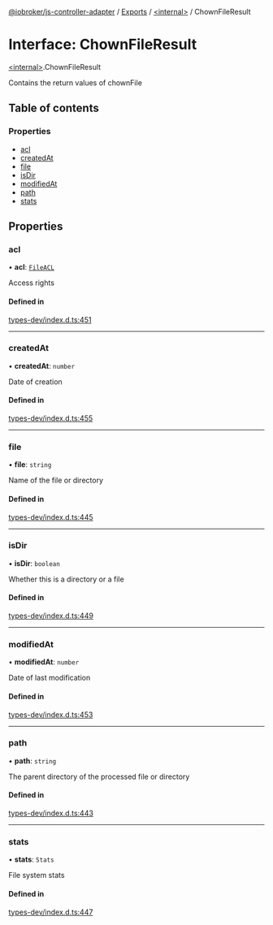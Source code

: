 [@iobroker/js-controller-adapter](../README.md) / [Exports](../modules.md) / [\<internal\>](../modules/internal_.md) / ChownFileResult

# Interface: ChownFileResult

[\<internal\>](../modules/internal_.md).ChownFileResult

Contains the return values of chownFile

## Table of contents

### Properties

- [acl](internal_.ChownFileResult.md#acl)
- [createdAt](internal_.ChownFileResult.md#createdat)
- [file](internal_.ChownFileResult.md#file)
- [isDir](internal_.ChownFileResult.md#isdir)
- [modifiedAt](internal_.ChownFileResult.md#modifiedat)
- [path](internal_.ChownFileResult.md#path)
- [stats](internal_.ChownFileResult.md#stats)

## Properties

### acl

• **acl**: [`FileACL`](internal_.FileACL.md)

Access rights

#### Defined in

[types-dev/index.d.ts:451](https://github.com/ioBroker/ioBroker.js-controller/blob/d68ed299/packages/types-dev/index.d.ts#L451)

___

### createdAt

• **createdAt**: `number`

Date of creation

#### Defined in

[types-dev/index.d.ts:455](https://github.com/ioBroker/ioBroker.js-controller/blob/d68ed299/packages/types-dev/index.d.ts#L455)

___

### file

• **file**: `string`

Name of the file or directory

#### Defined in

[types-dev/index.d.ts:445](https://github.com/ioBroker/ioBroker.js-controller/blob/d68ed299/packages/types-dev/index.d.ts#L445)

___

### isDir

• **isDir**: `boolean`

Whether this is a directory or a file

#### Defined in

[types-dev/index.d.ts:449](https://github.com/ioBroker/ioBroker.js-controller/blob/d68ed299/packages/types-dev/index.d.ts#L449)

___

### modifiedAt

• **modifiedAt**: `number`

Date of last modification

#### Defined in

[types-dev/index.d.ts:453](https://github.com/ioBroker/ioBroker.js-controller/blob/d68ed299/packages/types-dev/index.d.ts#L453)

___

### path

• **path**: `string`

The parent directory of the processed file or directory

#### Defined in

[types-dev/index.d.ts:443](https://github.com/ioBroker/ioBroker.js-controller/blob/d68ed299/packages/types-dev/index.d.ts#L443)

___

### stats

• **stats**: `Stats`

File system stats

#### Defined in

[types-dev/index.d.ts:447](https://github.com/ioBroker/ioBroker.js-controller/blob/d68ed299/packages/types-dev/index.d.ts#L447)
